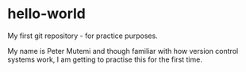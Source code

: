 # hello-world
My first git repository - for practice purposes.

My name is Peter Mutemi and though familiar with how version control systems work, I am getting to practise this for the first time.
